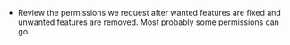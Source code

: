 - Review the permissions we request after wanted features are fixed and unwanted features are removed. Most probably some permissions can go.

